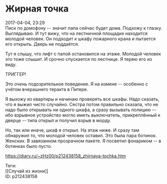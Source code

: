 Жирная точка
=============

   
 2017-04-04, 23:29   
  Писк по домофону -- значит папа сейчас будет дома. Подхожу к глазку. Выглядываю. И тут вижу, что на лестничной площадке находится молодой человек. Он подходит к шкафу пожарного крана и пытается его открыть. Дверь не поддаётся.   
   
 Тут я слышу, что лифт с папой остановился на этаже. Молодой человек это тоже слышит. И срочно спускается по лестнице. Я теряю его из виду.   
   
 ТРИГГЕР!   
   
 Это  *очень*  подозрительное поведение. Я на измене -- особенно с учётом вчерашнего теракта в Питере.   
   
 Я выхожу из квартиры и начинаю проверять все шкафы. Надо сказать, что я выжил чисто случайно. Сестра потом правильно сказала, что не надо было открывать ни одного шкафа, а сразу вызывать полицию -- ибо взрывное устройство могло иметь выключатель, прикреплённый к дверце -- типа открыл и получил взрыв в морду.   
   
 Но, так или иначе, шкаф я открыл. На этаж ниже. И сразу там обнаружил то, что молодой человек оставил. Это была пара ботинок. Женских. В завязанном прозрачном пакете. Я посветил фонариком -- в ботинках было пусто.   
    
 <https://diary.ru/~zHz00/p212438158_zhirnaya-tochka.htm>   
   
 Теги:   
 [[Случай из жизни]]   
 ID: p212438158